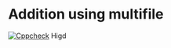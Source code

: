 # Addition using multifile

[![Cppcheck](https://github.com/SudhanKrishnasamy/Relearn/actions/workflows/c-cpp.yml/badge.svg)](https://github.com/SudhanKrishnasamy/Relearn/actions/workflows/c-cpp.yml)
Higd
